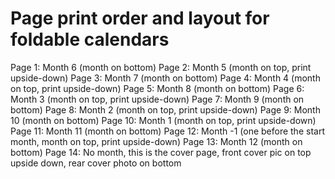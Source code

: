 # Page print order and layout for foldable calendars

Page 1: Month 6 (month on bottom)
Page 2: Month 5 (month on top, print upside-down)
Page 3: Month 7 (month on bottom)
Page 4: Month 4 (month on top, print upside-down)
Page 5: Month 8 (month on bottom)
Page 6: Month 3 (month on top, print upside-down)
Page 7: Month 9 (month on bottom)
Page 8: Month 2 (month on top, print upside-down)
Page 9: Month 10 (month on bottom)
Page 10: Month 1 (month on top, print upside-down)
Page 11: Month 11 (month on bottom)
Page 12: Month -1 (one before the start month, month on top, print upside-down)
Page 13: Month 12 (month on bottom)
Page 14: No month, this is the cover page, front cover pic on top upside down, rear cover photo on bottom